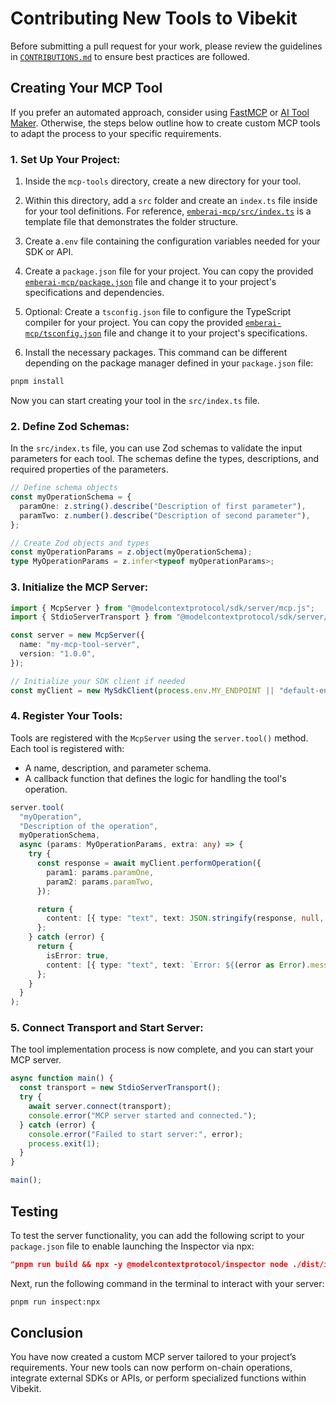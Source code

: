 # Contributing New Tools to Vibekit

Before submitting a pull request for your work, please review the guidelines in [`CONTRIBUTIONS.md`](https://github.com/EmberAGI/arbitrum-vibekit/blob/main/CONTRIBUTIONS.md) to ensure best practices are followed.

## Creating Your MCP Tool

If you prefer an automated approach, consider using [FastMCP](https://github.com/punkpeye/fastmcp/) or [AI Tool Maker](https://github.com/nihaocami/ai-tool-maker). Otherwise, the steps below outline how to create custom MCP tools to adapt the process to your specific requirements.

### 1. Set Up Your Project:

1. Inside the `mcp-tools` directory, create a new directory for your tool.

2. Within this directory, add a `src` folder and create an `index.ts` file inside for your tool definitions. For reference, [`emberai-mcp/src/index.ts`](https://github.com/EmberAGI/arbitrum-vibekit/blob/main/typescript/lib/mcp-tools/emberai-mcp/src/index.ts) is a template file that demonstrates the folder structure.

3. Create a`.env` file containing the configuration variables needed for your SDK or API.

4. Create a `package.json` file for your project. You can copy the provided [`emberai-mcp/package.json`](https://github.com/EmberAGI/arbitrum-vibekit/blob/main/typescript/lib/mcp-tools/emberai-mcp/package.json) file and change it to your project's specifications and dependencies.

5. Optional: Create a `tsconfig.json` file to configure the TypeScript compiler for your project. You can copy the provided [`emberai-mcp/tsconfig.json`](https://github.com/EmberAGI/arbitrum-vibekit/blob/main/typescript/lib/mcp-tools/emberai-mcp/tsconfig.json) file and change it to your project's specifications.

6. Install the necessary packages. This command can be different depending on the package manager defined in your `package.json` file:

```bash
pnpm install
```

Now you can start creating your tool in the `src/index.ts` file.

### 2. Define Zod Schemas:

In the `src/index.ts` file, you can use Zod schemas to validate the input parameters for each tool. The schemas define the types, descriptions, and required properties of the parameters.

```typescript
// Define schema objects
const myOperationSchema = {
  paramOne: z.string().describe("Description of first parameter"),
  paramTwo: z.number().describe("Description of second parameter"),
};

// Create Zod objects and types
const myOperationParams = z.object(myOperationSchema);
type MyOperationParams = z.infer<typeof myOperationParams>;
```

### 3. Initialize the MCP Server:

```typescript
import { McpServer } from "@modelcontextprotocol/sdk/server/mcp.js";
import { StdioServerTransport } from "@modelcontextprotocol/sdk/server/stdio.js";

const server = new McpServer({
  name: "my-mcp-tool-server",
  version: "1.0.0",
});

// Initialize your SDK client if needed
const myClient = new MySdkClient(process.env.MY_ENDPOINT || "default-endpoint");
```

### 4. Register Your Tools:

Tools are registered with the `McpServer` using the `server.tool()` method. Each tool is registered with:

- A name, description, and parameter schema.
- A callback function that defines the logic for handling the tool's operation.

```typescript
server.tool(
  "myOperation",
  "Description of the operation",
  myOperationSchema,
  async (params: MyOperationParams, extra: any) => {
    try {
      const response = await myClient.performOperation({
        param1: params.paramOne,
        param2: params.paramTwo,
      });

      return {
        content: [{ type: "text", text: JSON.stringify(response, null, 2) }],
      };
    } catch (error) {
      return {
        isError: true,
        content: [{ type: "text", text: `Error: ${(error as Error).message}` }],
      };
    }
  }
);
```

### 5. Connect Transport and Start Server:

The tool implementation process is now complete, and you can start your MCP server.

```typescript
async function main() {
  const transport = new StdioServerTransport();
  try {
    await server.connect(transport);
    console.error("MCP server started and connected.");
  } catch (error) {
    console.error("Failed to start server:", error);
    process.exit(1);
  }
}

main();
```

## Testing

To test the server functionality, you can add the following script to your `package.json` file to enable launching the Inspector via npx:

```json
"pnpm run build && npx -y @modelcontextprotocol/inspector node ./dist/index.js"
```

Next, run the following command in the terminal to interact with your server:

```bash
pnpm run inspect:npx
```

## Conclusion

You have now created a custom MCP server tailored to your project’s requirements. Your new tools can now perform on-chain operations, integrate external SDKs or APIs, or perform specialized functions within Vibekit.
